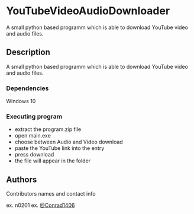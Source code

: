 # YouTubeVideoAudioDownloader
A small python based programm which is able to download YouTube video and audio files.
## Description

A small python based programm which is able to download YouTube video and audio files.

### Dependencies

Windows 10

### Executing program

* extract the program.zip file
* open main.exe
* choose between Audio and Video download
* paste the YouTube link into the entry
* press download
* the file will appear in the folder

## Authors

Contributors names and contact info

ex. n0201 
ex. [@Conrad1406](https://github.com/Conrad1406)
